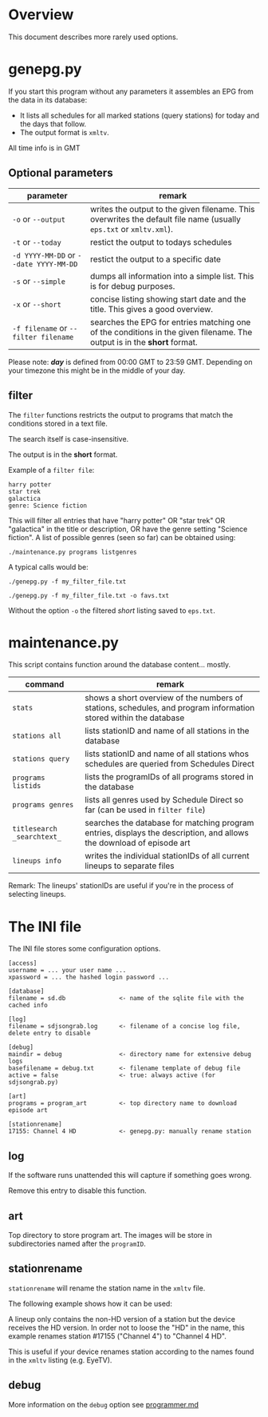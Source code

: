 # Overview

This document describes more rarely used options.

# genepg.py

If you start this program without any parameters it assembles an EPG from the data in its database:

 - It lists all schedules for all marked stations (query stations) for today and the days that follow.
 - The output format is `xmltv`.

All time info is in GMT

## Optional parameters

| parameter | remark |
| --- | --- |
|`-o` or `--output` | writes the output to the given filename. This overwrites the default file name (usually `eps.txt` or `xmltv.xml`). |
| `-t` or `--today` | restict the output to todays schedules |
| `-d YYYY-MM-DD` or `--date YYYY-MM-DD` | restict the output to a specific date |
| `-s` or `--simple` | dumps all information into a simple list.  This is for debug purposes. |
| `-x` or `--short` | concise listing showing start date and the title.  This gives a good overview. |
| `-f filename` or `--filter filename` | searches the EPG for entries matching one of the conditions in the given filename. The output is in the **short** format. |

Please note: ***day*** is defined from 00:00 GMT to 23:59 GMT.  Depending on your timezone this might be in the middle of your day.

## filter

The `filter` functions restricts the output to programs that match the conditions stored in a text file.

The search itself is case-insensitive.

The output is in the **short** format.

Example of a `filter file`:

```
harry potter
star trek
galactica
genre: Science fiction
```

This will filter all entries that have "harry potter" OR "star trek" OR "galactica" in the title or description, OR have the genre setting "Science fiction".  A list of possible genres (seen so far) can be obtained using:

```
./maintenance.py programs listgenres
```

A typical calls would be:

```
./genepg.py -f my_filter_file.txt

./genepg.py -f my_filter_file.txt -o favs.txt
```

Without the option `-o` the filtered *short* listing saved to `eps.txt`.

# maintenance.py

This script contains function around the database content... mostly.

| command | remark |
| --- | --- |
| `stats` | shows a short overview of the numbers of stations, schedules, and program information stored within the database |
| `stations all` | lists stationID and name of all stations in the database |
| `stations query` | lists stationID and name of all stations whos schedules are queried from Schedules Direct |
| `programs listids` | lists the programIDs of all programs stored in the database |
| `programs genres` | lists all genres used by Schedule Direct so far (can be used in `filter file`) |
| `titlesearch _searchtext_` | searches the database for matching program entries, displays the description, and allows the download of episode art |
| `lineups info` | writes the individual stationIDs of all current lineups to separate files |

Remark: The lineups' stationIDs are useful if you're in the process of selecting lineups.

# The INI file

The INI file stores some configuration options.

```
[access]
username = ... your user name ...
xpassword = ... the hashed login password ...

[database]
filename = sd.db               <- name of the sqlite file with the cached info

[log]
filename = sdjsongrab.log      <- filename of a concise log file, delete entry to disable

[debug]
maindir = debug                <- directory name for extensive debug logs
basefilename = debug.txt       <- filename template of debug file
active = false                 <- true: always active (for sdjsongrab.py)

[art]
programs = program_art         <- top directory name to download episode art

[stationrename]
17155: Channel 4 HD            <- genepg.py: manually rename station
```

## log

If the software runs unattended this will capture if something goes wrong.

Remove this entry to disable this function.

## art

Top directory to store program art.  The images will be store in subdirectories named after the `programID`.

## stationrename

`stationrename` will rename the station name in the `xmltv` file.

The following example shows how it can be used:

A lineup only contains the non-HD version of a station but the device receives the HD version.
In order not to loose the "HD" in the name, this example renames station #17155 ("Channel 4") to "Channel 4 HD".

This is useful if your device renames station according to the names found in the `xmltv` listing (e.g. EyeTV).


## debug

More information on the `debug` option see [programmer.md](./programmer.md)